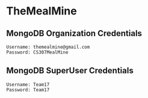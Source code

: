 # TheMealMine

##  MongoDB Organization Credentials 
    Username: themealmine@gmail.com 
    Password: CS307MealMine

##  MongoDB SuperUser Credentials
    Username: Team17
    Password: Team17

